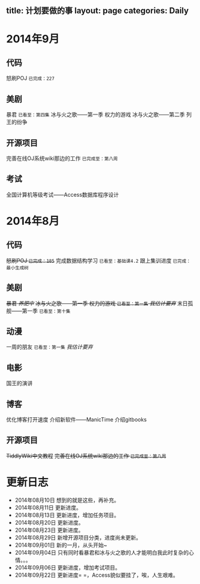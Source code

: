 ﻿title: 计划要做的事
layout: page
categories: Daily
---
# 2014年9月
## 代码
<i class="fa fa-square-o"></i>  怒刷POJ `已完成：227`

## 美剧
<i class="fa fa-square-o"></i>  暴君 `已看至：第四集`
<i class="fa fa-check-square-o"></i>  冰与火之歌——第一季 权力的游戏
<i class="fa fa-square-o"></i>  冰与火之歌——第二季 列王的纷争

## 开源项目
<i class="fa fa-square-o"></i>  完善在线OJ系统wiki那边的工作 `已完成至：第八周`

## 考试
<i class="fa fa-check-square-o"></i>  全国计算机等级考试——Access数据库程序设计

# 2014年8月
## 代码
~~<i class="fa fa-square-o"></i>  怒刷POJ `已完成：185`~~
<i class="fa fa-square-o"></i>  完成数据结构学习 `已看至：基础课4.2`
<i class="fa fa-square-o"></i>  跟上集训进度 `已完成：最小生成树`

## 美剧
~~<i class="fa fa-square-o"></i>  暴君 *养肥中*~~
~~<i class="fa fa-square-o"></i>  冰与火之歌——第一季 权力的游戏 `已看至：第一集` *我估计要弃*~~
<i class="fa fa-check-square-o"></i>  末日孤舰——第一季 `已看至：第十集`

## 动漫
<i class="fa fa-square-o"></i>  一周的朋友 `已看至：第一集` *我估计要弃*

## 电影
<i class="fa fa-check-square-o"></i>  国王的演讲

## 博客
<i class="fa fa-check-square-o"></i>  优化博客打开速度
<i class="fa fa-square-o"></i>  介绍新软件——ManicTime
<i class="fa fa-check-square-o"></i>  介绍gitbooks

## 开源项目
~~<i class="fa fa-square-o"></i>  TiddlyWiki中文教程~~
~~<i class="fa fa-square-o"></i>  完善在线OJ系统wiki那边的工作 `已完成至：第八周`~~

# 更新日志
- 2014年08月10日 想到的就是这些，再补充。
- 2014年08月11日 更新进度。
- 2014年08月13日 更新进度，增加任务项目。
- 2014年08月20日 更新进度。
- 2014年08月23日 更新进度。
- 2014年08月29日 新增开源项目分类，进度尚未更新。
- 2014年09月01日 新的一月，从头开始~
- 2014年09月04日 只有同时看暴君和冰与火之歌的人才能明白我此时复杂的心情。。。
- 2014年09月06日 更新进度，增加考试项目。
- 2014年09月22日 更新进度= =，Access貌似要挂了，唉，人生艰难。